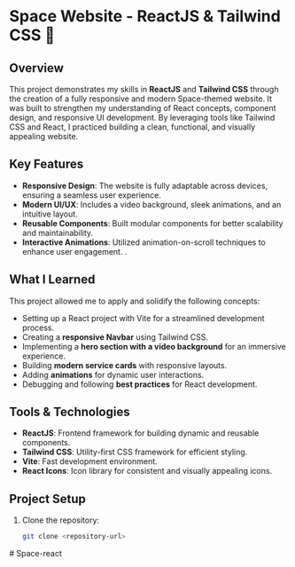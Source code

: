 # Space Website - ReactJS & Tailwind CSS 🚀

## Overview
This project demonstrates my skills in **ReactJS** and **Tailwind CSS** through the creation of a fully responsive and modern Space-themed website. It was built to strengthen my understanding of React concepts, component design, and responsive UI development. By leveraging tools like Tailwind CSS and React, I practiced building a clean, functional, and visually appealing website.

## Key Features
- **Responsive Design**: The website is fully adaptable across devices, ensuring a seamless user experience.
- **Modern UI/UX**: Includes a video background, sleek animations, and an intuitive layout.
- **Reusable Components**: Built modular components for better scalability and maintainability.
- **Interactive Animations**: Utilized animation-on-scroll techniques to enhance user engagement.
.

## What I Learned
This project allowed me to apply and solidify the following concepts:
- Setting up a React project with Vite for a streamlined development process.
- Creating a **responsive Navbar** using Tailwind CSS.
- Implementing a **hero section with a video background** for an immersive experience.
- Building **modern service cards** with responsive layouts.
- Adding **animations** for dynamic user interactions.
- Debugging and following **best practices** for React development.


## Tools & Technologies
- **ReactJS**: Frontend framework for building dynamic and reusable components.
- **Tailwind CSS**: Utility-first CSS framework for efficient styling.
- **Vite**: Fast development environment.
- **React Icons**: Icon library for consistent and visually appealing icons.


## Project Setup
1. Clone the repository:
   ```bash
   git clone <repository-url>
#   S p a c e - r e a c t  
 
